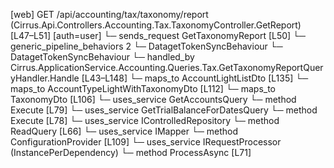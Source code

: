 [web] GET /api/accounting/tax/taxonomy/report  (Cirrus.Api.Controllers.Accounting.Tax.TaxonomyController.GetReport)  [L47–L51] [auth=user]
  └─ sends_request GetTaxonomyReport [L50]
    └─ generic_pipeline_behaviors 2
      └─ DatagetTokenSyncBehaviour
      └─ DatagetTokenSyncBehaviour
    └─ handled_by Cirrus.ApplicationService.Accounting.Queries.Tax.GetTaxonomyReportQueryHandler.Handle [L43–L148]
      └─ maps_to AccountLightListDto [L135]
      └─ maps_to AccountTypeLightWithTaxonomyDto [L112]
      └─ maps_to TaxonomyDto [L106]
      └─ uses_service GetAccountsQuery
        └─ method Execute [L79]
      └─ uses_service GetTrialBalanceForDatesQuery
        └─ method Execute [L78]
      └─ uses_service IControlledRepository<Dataset>
        └─ method ReadQuery [L66]
      └─ uses_service IMapper
        └─ method ConfigurationProvider [L109]
      └─ uses_service IRequestProcessor (InstancePerDependency)
        └─ method ProcessAsync [L71]

